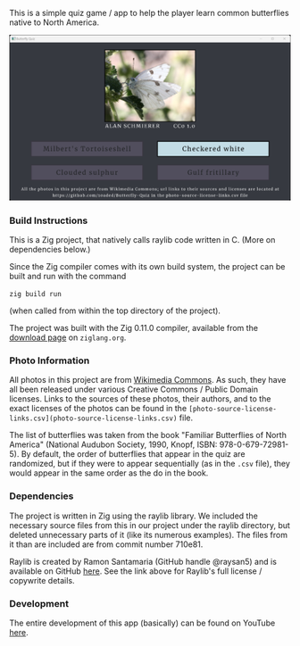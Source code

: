 This is a simple quiz game / app to help the player learn common butterflies native to North America.

![Screenshot](screenshot.png)

### Build Instructions

This is a Zig project, that natively calls raylib code written in C. (More on dependencies below.)

Since the Zig compiler comes with its own build system, the project can be built and run with the command

`zig build run`

(when called from within the top directory of the project).

The project was built with the Zig 0.11.0 compiler, available from the [download page](https://ziglang.org/download/) on `ziglang.org`.

### Photo Information

All photos in this project are from [Wikimedia Commons](https://commons.wikimedia.org/wiki/Main_Page). As such, they have all been released under various Creative Commons / Public Domain licenses. Links to the sources of these photos, their authors, and to the exact licenses of the photos can be found in the 
`[photo-source-license-links.csv](photo-source-license-links.csv)` file.

The list of butterflies was taken from the book "Familiar Butterflies of North America" (National Audubon Society, 1990, Knopf, ISBN: 978-0-679-72981-5). By default, the order of butterflies that appear in the quiz are randomized, but if they were to appear sequentially (as in the `.csv` file), they would appear in the same order as the do in the book.

### Dependencies

The project is written in Zig using the raylib library. We included the necessary source files from this in our project under the raylib directory, but deleted unnecessary parts of it (like its numerous examples). The files from it than are included are from commit number 710e81.

Raylib is created by Ramon Santamaria (GitHub handle @raysan5) and is available on GitHub [here](https://github.com/raysan5). See the link above for Raylib's full license / copywrite details.

### Development

The entire development of this app (basically) can be found on YouTube [here](https://www.youtube.com/@10aded).
